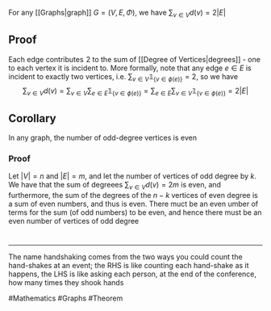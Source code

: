 For any [[Graphs|graph]] $G=(V,E,\Phi)$, we have $\sum_{v\in V}d(v)=2\left| E \right|$
## Proof
Each edge contributes $\hspace{0pt}2$ to the sum of [[Degree of Vertices|degrees]] - one to each vertex it is incident to. More formally, note that any edge $e\in E$ is incident to  exactly two vertices, i.e. $\sum_{v\in V}\mathbb{1}_{\{ v\in\phi(e) \}}=2$, so we have
$$
\sum_{v\in  V}d(v)=\sum_{v\in V}\sum_{e\in E}\mathbb{1}_{\{ v\in \phi(e) \}}=\sum_{e\in E}\sum_{v\in V}\mathbb{1}_{\{ v\in \phi(e) \}}=2\left| E \right| 
$$
## Corollary
In any graph, the number of odd-degree vertices is even
### Proof
Let $\left| V \right|=n$ and $\left| E \right|=m$, and let the number of vertices of odd degree by $k$. We have that the sum of degreees $\sum_{v\in V}d(v)=2m$ is even, and furthermore, the sum of the degrees of the $n-k$ vertices of even degree is a sum of even numbers, and thus is even. There muct be an even umber of terms for the sum (of odd numbers) to be even, and hence there must be an even number of vertices of odd degree
#
___
The name handshaking comes from the two ways you could count the hand-shakes at an event; the RHS is like counting each hand-shake as it happens, the LHS is like asking each person, at the end of the conference, how many times they shook hands

#Mathematics #Graphs #Theorem 